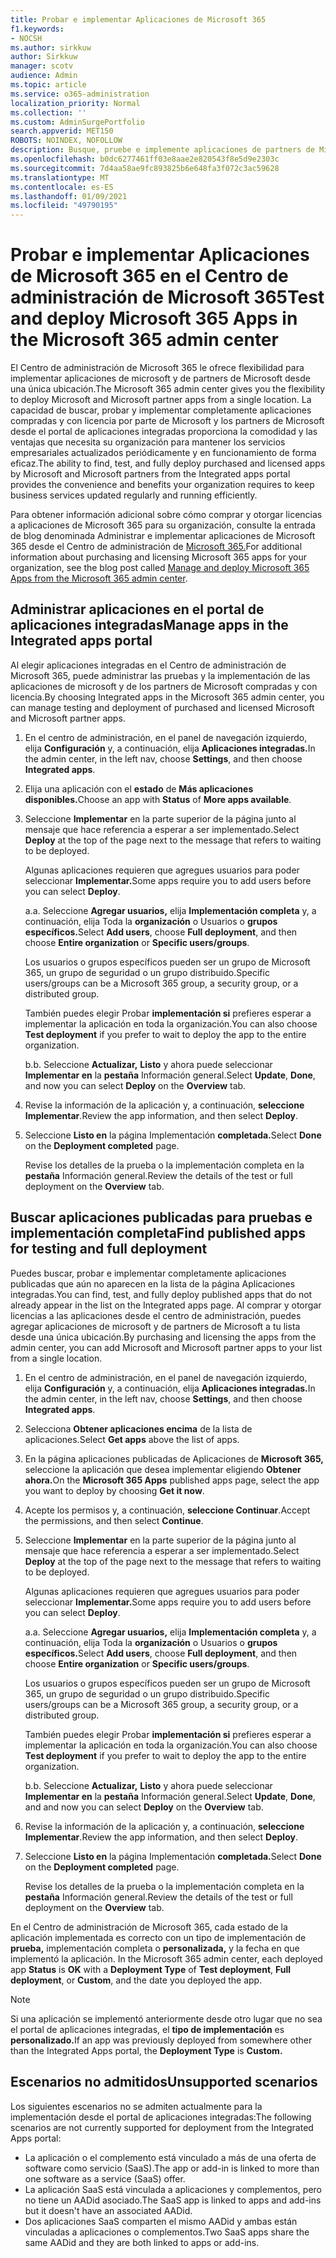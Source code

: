 ```yaml
---
title: Probar e implementar Aplicaciones de Microsoft 365
f1.keywords:
- NOCSH
ms.author: sirkkuw
author: Sirkkuw
manager: scotv
audience: Admin
ms.topic: article
ms.service: o365-administration
localization_priority: Normal
ms.collection: ''
ms.custom: AdminSurgePortfolio
search.appverid: MET150
ROBOTS: NOINDEX, NOFOLLOW
description: Busque, pruebe e implemente aplicaciones de partners de Microsoft y Microsoft para usuarios y grupos de su organización desde el portal de aplicaciones integradas en el Centro de administración de Microsoft 365.
ms.openlocfilehash: b0dc6277461ff03e8aae2e820543f8e5d9e2303c
ms.sourcegitcommit: 7d4aa58ae9fc893825b6e648fa3f072c3ac59628
ms.translationtype: MT
ms.contentlocale: es-ES
ms.lasthandoff: 01/09/2021
ms.locfileid: "49790195"
---
```

# <a name="test-and-deploy-microsoft-365-apps-in-the-microsoft-365-admin-center"></a><span data-ttu-id="e81c7-103">Probar e implementar Aplicaciones de Microsoft 365 en el Centro de administración de Microsoft 365</span><span class="sxs-lookup"><span data-stu-id="e81c7-103">Test and deploy Microsoft 365 Apps in the Microsoft 365 admin center</span></span>

<span data-ttu-id="e81c7-104">El Centro de administración de Microsoft 365 le ofrece flexibilidad para implementar aplicaciones de microsoft y de partners de Microsoft desde una única ubicación.</span><span class="sxs-lookup"><span data-stu-id="e81c7-104">The Microsoft 365 admin center gives you the flexibility to deploy Microsoft and Microsoft partner apps from a single location.</span></span> <span data-ttu-id="e81c7-105">La capacidad de buscar, probar y implementar completamente aplicaciones compradas y con licencia por parte de Microsoft y los partners de Microsoft desde el portal de aplicaciones integradas proporciona la comodidad y las ventajas que necesita su organización para mantener los servicios empresariales actualizados periódicamente y en funcionamiento de forma eficaz.</span><span class="sxs-lookup"><span data-stu-id="e81c7-105">The ability to find, test, and fully deploy purchased and licensed apps by Microsoft and Microsoft partners from the Integrated apps portal provides the convenience and benefits your organization requires to keep business services updated regularly and running efficiently.</span></span>  

<span data-ttu-id="e81c7-106">Para obtener información adicional sobre cómo comprar y otorgar licencias a aplicaciones de Microsoft 365 para su organización, consulte la entrada de blog denominada Administrar e implementar aplicaciones de Microsoft 365 desde el Centro de administración de [Microsoft 365.](https://techcommunity.microsoft.com/t5/microsoft-365-blog/manage-and-deploy-microsoft-365-apps-from-the-microsoft-365/ba-p/1194324)</span><span class="sxs-lookup"><span data-stu-id="e81c7-106">For additional information about purchasing and licensing Microsoft 365 apps for your organization, see the blog post called [Manage and deploy Microsoft 365 Apps from the Microsoft 365 admin center](https://techcommunity.microsoft.com/t5/microsoft-365-blog/manage-and-deploy-microsoft-365-apps-from-the-microsoft-365/ba-p/1194324).</span></span>
  
## <a name="manage-apps-in-the-integrated-apps-portal"></a><span data-ttu-id="e81c7-107">Administrar aplicaciones en el portal de aplicaciones integradas</span><span class="sxs-lookup"><span data-stu-id="e81c7-107">Manage apps in the Integrated apps portal</span></span>

<span data-ttu-id="e81c7-108">Al elegir aplicaciones integradas en el Centro de administración de Microsoft 365, puede administrar las pruebas y la implementación de las aplicaciones de microsoft y de los partners de Microsoft compradas y con licencia.</span><span class="sxs-lookup"><span data-stu-id="e81c7-108">By choosing Integrated apps in the Microsoft 365 admin center, you can manage testing and deployment of purchased and licensed Microsoft and Microsoft partner apps.</span></span> 

1. <span data-ttu-id="e81c7-109">En el centro de administración, en el panel de navegación izquierdo, elija **Configuración** y, a continuación, elija **Aplicaciones integradas.**</span><span class="sxs-lookup"><span data-stu-id="e81c7-109">In the admin center, in the left nav, choose **Settings**, and then choose **Integrated apps**.</span></span> 

2. <span data-ttu-id="e81c7-110">Elija una aplicación con el **estado** de **Más aplicaciones disponibles.**</span><span class="sxs-lookup"><span data-stu-id="e81c7-110">Choose an app with **Status** of **More apps available**.</span></span>

3. <span data-ttu-id="e81c7-111">Seleccione **Implementar** en la parte superior de la página junto al mensaje que hace referencia a esperar a ser implementado.</span><span class="sxs-lookup"><span data-stu-id="e81c7-111">Select **Deploy** at the top of the page next to the message that refers to waiting to be deployed.</span></span>

    <span data-ttu-id="e81c7-112">Algunas aplicaciones requieren que agregues usuarios para poder seleccionar **Implementar.**</span><span class="sxs-lookup"><span data-stu-id="e81c7-112">Some apps require you to add users before you can select **Deploy**.</span></span>

    <span data-ttu-id="e81c7-113">a.</span><span class="sxs-lookup"><span data-stu-id="e81c7-113">a.</span></span> <span data-ttu-id="e81c7-114">Seleccione **Agregar usuarios,** elija **Implementación completa** y, a continuación, elija Toda la **organización** o Usuarios o **grupos específicos.**</span><span class="sxs-lookup"><span data-stu-id="e81c7-114">Select **Add users**, choose **Full deployment**, and then choose **Entire organization** or **Specific users/groups**.</span></span>

    <span data-ttu-id="e81c7-115">Los usuarios o grupos específicos pueden ser un grupo de Microsoft 365, un grupo de seguridad o un grupo distribuido.</span><span class="sxs-lookup"><span data-stu-id="e81c7-115">Specific users/groups can be a Microsoft 365 group, a security group, or a distributed group.</span></span>

    <span data-ttu-id="e81c7-116">También puedes elegir Probar **implementación si** prefieres esperar a implementar la aplicación en toda la organización.</span><span class="sxs-lookup"><span data-stu-id="e81c7-116">You can also choose **Test deployment** if you prefer to wait to deploy the app to the entire organization.</span></span>

    <span data-ttu-id="e81c7-117">b.</span><span class="sxs-lookup"><span data-stu-id="e81c7-117">b.</span></span> <span data-ttu-id="e81c7-118">Seleccione **Actualizar,** **Listo** y ahora puede seleccionar **Implementar en** la **pestaña** Información general.</span><span class="sxs-lookup"><span data-stu-id="e81c7-118">Select **Update**, **Done**, and now you can select **Deploy** on the **Overview** tab.</span></span>  

4. <span data-ttu-id="e81c7-119">Revise la información de la aplicación y, a continuación, **seleccione Implementar**.</span><span class="sxs-lookup"><span data-stu-id="e81c7-119">Review the app information, and then select **Deploy**.</span></span> 

5. <span data-ttu-id="e81c7-120">Seleccione **Listo en** la página Implementación **completada.**</span><span class="sxs-lookup"><span data-stu-id="e81c7-120">Select **Done** on the **Deployment completed** page.</span></span> 

    <span data-ttu-id="e81c7-121">Revise los detalles de la prueba o la implementación completa en la **pestaña** Información general.</span><span class="sxs-lookup"><span data-stu-id="e81c7-121">Review the details of the test or full deployment on the **Overview** tab.</span></span>

## <a name="find-published-apps-for-testing-and-full-deployment"></a><span data-ttu-id="e81c7-122">Buscar aplicaciones publicadas para pruebas e implementación completa</span><span class="sxs-lookup"><span data-stu-id="e81c7-122">Find published apps for testing and full deployment</span></span> 

<span data-ttu-id="e81c7-123">Puedes buscar, probar e implementar completamente aplicaciones publicadas que aún no aparecen en la lista de la página Aplicaciones integradas.</span><span class="sxs-lookup"><span data-stu-id="e81c7-123">You can find, test, and fully deploy published apps that do not already appear in the list on the Integrated apps page.</span></span> <span data-ttu-id="e81c7-124">Al comprar y otorgar licencias a las aplicaciones desde el centro de administración, puedes agregar aplicaciones de microsoft y de partners de Microsoft a tu lista desde una única ubicación.</span><span class="sxs-lookup"><span data-stu-id="e81c7-124">By purchasing and licensing the apps from the admin center, you can add Microsoft and Microsoft partner apps to your list from a single location.</span></span>

1. <span data-ttu-id="e81c7-125">En el centro de administración, en el panel de navegación izquierdo, elija **Configuración** y, a continuación, elija **Aplicaciones integradas.**</span><span class="sxs-lookup"><span data-stu-id="e81c7-125">In the admin center, in the left nav, choose **Settings**, and then choose **Integrated apps**.</span></span> 

2. <span data-ttu-id="e81c7-126">Selecciona **Obtener aplicaciones encima** de la lista de aplicaciones.</span><span class="sxs-lookup"><span data-stu-id="e81c7-126">Select **Get apps** above the list of apps.</span></span>

3. <span data-ttu-id="e81c7-127">En la página aplicaciones publicadas de Aplicaciones de **Microsoft 365,** seleccione la aplicación que desea implementar eligiendo **Obtener ahora.**</span><span class="sxs-lookup"><span data-stu-id="e81c7-127">On the **Microsoft 365 Apps** published apps page, select the app you want to deploy by choosing **Get it now**.</span></span>

4. <span data-ttu-id="e81c7-128">Acepte los permisos y, a continuación, **seleccione Continuar**.</span><span class="sxs-lookup"><span data-stu-id="e81c7-128">Accept the permissions, and then select **Continue**.</span></span>

5. <span data-ttu-id="e81c7-129">Seleccione **Implementar** en la parte superior de la página junto al mensaje que hace referencia a esperar a ser implementado.</span><span class="sxs-lookup"><span data-stu-id="e81c7-129">Select **Deploy** at the top of the page next to the message that refers to waiting to be deployed.</span></span>

    <span data-ttu-id="e81c7-130">Algunas aplicaciones requieren que agregues usuarios para poder seleccionar **Implementar.**</span><span class="sxs-lookup"><span data-stu-id="e81c7-130">Some apps require you to add users before you can select **Deploy**.</span></span>

    <span data-ttu-id="e81c7-131">a.</span><span class="sxs-lookup"><span data-stu-id="e81c7-131">a.</span></span> <span data-ttu-id="e81c7-132">Seleccione **Agregar usuarios,** elija **Implementación completa** y, a continuación, elija Toda la **organización** o Usuarios o **grupos específicos.**</span><span class="sxs-lookup"><span data-stu-id="e81c7-132">Select **Add users**, choose **Full deployment**, and then choose **Entire organization** or **Specific users/groups**.</span></span>

    <span data-ttu-id="e81c7-133">Los usuarios o grupos específicos pueden ser un grupo de Microsoft 365, un grupo de seguridad o un grupo distribuido.</span><span class="sxs-lookup"><span data-stu-id="e81c7-133">Specific users/groups can be a Microsoft 365 group, a security group, or a distributed group.</span></span>

    <span data-ttu-id="e81c7-134">También puedes elegir Probar **implementación si** prefieres esperar a implementar la aplicación en toda la organización.</span><span class="sxs-lookup"><span data-stu-id="e81c7-134">You can also choose **Test deployment** if you prefer to wait to deploy the app to the entire organization.</span></span>

    <span data-ttu-id="e81c7-135">b.</span><span class="sxs-lookup"><span data-stu-id="e81c7-135">b.</span></span> <span data-ttu-id="e81c7-136">Seleccione **Actualizar,** **Listo** y ahora puede seleccionar **Implementar en** la **pestaña** Información general.</span><span class="sxs-lookup"><span data-stu-id="e81c7-136">Select **Update**, **Done**, and and now you can select **Deploy** on the **Overview** tab.</span></span>  

6. <span data-ttu-id="e81c7-137">Revise la información de la aplicación y, a continuación, **seleccione Implementar**.</span><span class="sxs-lookup"><span data-stu-id="e81c7-137">Review the app information, and then select **Deploy**.</span></span> 

7. <span data-ttu-id="e81c7-138">Seleccione **Listo en** la página Implementación **completada.**</span><span class="sxs-lookup"><span data-stu-id="e81c7-138">Select **Done** on the **Deployment completed** page.</span></span> 

    <span data-ttu-id="e81c7-139">Revise los detalles de la prueba o la implementación completa en la **pestaña** Información general.</span><span class="sxs-lookup"><span data-stu-id="e81c7-139">Review the details of the test or full deployment on the **Overview** tab.</span></span>

<span data-ttu-id="e81c7-140">En el Centro de administración de Microsoft  365, cada estado de la aplicación implementada es correcto con un tipo de implementación de **prueba,** implementación completa o **personalizada,** y la fecha en que implementó la aplicación.  </span><span class="sxs-lookup"><span data-stu-id="e81c7-140">In the Microsoft 365 admin center, each deployed app **Status** is **OK** with a **Deployment Type** of **Test deployment**, **Full deployment**, or **Custom**, and the date you deployed the app.</span></span>

> [!NOTE]
> <span data-ttu-id="e81c7-141">Si una aplicación se implementó anteriormente desde otro lugar que no sea el portal de aplicaciones integradas, el **tipo de implementación** es **personalizado.**</span><span class="sxs-lookup"><span data-stu-id="e81c7-141">If an app was previously deployed from somewhere other than the Integrated Apps portal, the **Deployment Type** is **Custom.**</span></span>

## <a name="unsupported-scenarios"></a><span data-ttu-id="e81c7-142">Escenarios no admitidos</span><span class="sxs-lookup"><span data-stu-id="e81c7-142">Unsupported scenarios</span></span>

<span data-ttu-id="e81c7-143">Los siguientes escenarios no se admiten actualmente para la implementación desde el portal de aplicaciones integradas:</span><span class="sxs-lookup"><span data-stu-id="e81c7-143">The following scenarios are not currently supported for deployment from the Integrated Apps portal:</span></span>

- <span data-ttu-id="e81c7-144">La aplicación o el complemento está vinculado a más de una oferta de software como servicio (SaaS).</span><span class="sxs-lookup"><span data-stu-id="e81c7-144">The app or add-in is linked to more than one software as a service (SaaS) offer.</span></span>
- <span data-ttu-id="e81c7-145">La aplicación SaaS está vinculada a aplicaciones y complementos, pero no tiene un AADid asociado.</span><span class="sxs-lookup"><span data-stu-id="e81c7-145">The SaaS app is linked to apps and add-ins but it doesn't have an associated AADid.</span></span>
- <span data-ttu-id="e81c7-146">Dos aplicaciones SaaS comparten el mismo AADid y ambas están vinculadas a aplicaciones o complementos.</span><span class="sxs-lookup"><span data-stu-id="e81c7-146">Two SaaS apps share the same AADid and they are both linked to apps or add-ins.</span></span>
  